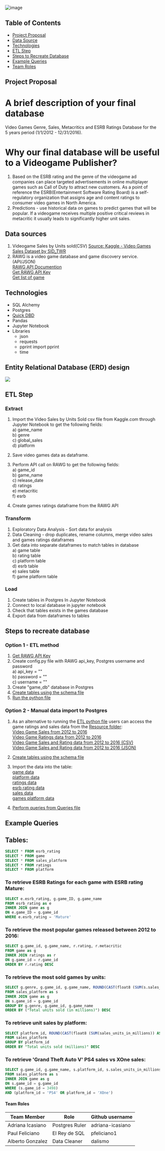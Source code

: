 ![image](https://user-images.githubusercontent.com/78628287/123713598-c20cec00-d842-11eb-8bc9-f5f12641ce5b.png)

## Table of Contents ##
* [Project Proposal](#project-proposal)
* [Data Source](#data-sources)
* [Technologies](#technologies)
* [ETL Step](#etl-step)
* [Steps to Recreate Database](#steps-to-recreate-database)
* [Example Queries](#example-queries)
* [Team Roles](#team-roles)

## Project Proposal 
# A brief description of your final database
Video Games Genre, Sales, Metacritics and ESRB Ratings Database for the 5 years period (1/1/2012 - 12/31/2016).

# Why our final database will be useful to a Videogame Publisher?
1) Based on the ESRB rating and the genre of the videogame ad companies can place targeted advertisements in online multiplayer games such as Call of Duty to attract new customers. As a point of reference the ESRB(Entertainment Software Rating Board) is a self-regulatory organization that assigns age and content ratings to consumer video games in North America.
2) Predictions - use historical data on games to predict games that will be popular. If a videogame receives multiple positive critical reviews in metacritic it usually leads to significantly higher unit sales.

## Data sources
1) Videogame Sales by Units sold(CSV) [Source: Kaggle - Video Games Sales Dataset by SID_TWR](https://www.kaggle.com/sidtwr/videogames-sales-dataset?select=Video_Games_Sales_as_at_22_Dec_2016.csv)  <br>
2) RAWG is a video game database and game discovery service. (API/JSON) <br>
 [RAWG API Documention](https://api.rawg.io/docs/)<br>
 [Get RAWG API Key](https://rawg.io/apidocs)<br>
 [Get list of game](https://api.rawg.io/docs/#tag/games)
 
## Technologies
* SQL Alchemy
* Postgres
* [Quick DBD](https://app.quickdatabasediagrams.com/#/)
* Pandas
* Jupyter Notebook
* Libraries
  - json
  - requests 
  - pprint import pprint
  - time
  
## Entity Relational Database (ERD) design 
![](https://github.com/dalismo/api_call_of_duty_etl/blob/ba8ab844d93b084f2b44e170c624e30bd9c9cdf3/QuickDBD-export.png)

## ETL Step 

### Extract
1) Import the Video Sales by Units Sold csv file from Kaggle.com through Jupyter Notebook to get the following fields:<br>
  a) game_name<br>
  b) genre<br>
  c) global_sales<br>
  d) platform<br>
  
2) Save video games data as dataframe.<br>

3) Perform API call on RAWG to get the following fields:<br>
  a) game_id <br>
  b) game_name<br>
  c) release_date<br>
  d) ratings<br>
  e) metacritic<br>
  f) esrb <br>
  
4) Create games ratings dataframe from the RAWG API <br>

### Transform <br>
1) Exploratory Data Analysis - Sort data for analysis <br>
2) Data Cleaning - drop duplicates, rename columns, merge video sales and games ratings dataframes<br>
3) Get data into separate dataframes to match tables in database<br>
  a) game table<br>
  b) rating table<br>
  c) platform table<br>
  d) esrb table<br>
  e) sales table<br>
  f) game platform table<br>
  
### Load<br>
1) Create tables in Postgres
In Jupyter Notebook
2) Connect to local database in jupyter notebook <br>
3) Check that tables exists in the games database <br>
4) Export data from dataframes to tables<br>

## Steps to recreate database
### Option 1 - ETL method <br>
1) [Get RAWG API Key](https://rawg.io/apidocs)<br>
2) Create config.py file with RAWG api_key, Postgres username and password<br>
  a) api_key = ""<br>
  b) password = ""<br>
  c) username = ""<br>
3) Create "game_db" database in Postgres<br>
4) [Create tables using the schema file](https://github.com/dalismo/api_call_of_duty_etl/blob/e98b6ff3eb5c62ec5f9d987eb152214e639d84b4/QuickDBD-schema_export.sql)<br>
5) [Run the python file](https://github.com/dalismo/api_call_of_duty_etl/blob/e98b6ff3eb5c62ec5f9d987eb152214e639d84b4/Extract_Transform_Load.ipynb)<br>

### Option 2 - Manual data import to Postgres<br>
1) As an alternative to running the [ETL python file](https://github.com/dalismo/api_call_of_duty_etl/blob/e98b6ff3eb5c62ec5f9d987eb152214e639d84b4/Extract_Transform_Load.ipynb) 
users can access the game ratings and sales data from the [Resource folder](https://github.com/dalismo/api_call_of_duty_etl/resources):<br>
[Video Game Sales from 2012 to 2016](https://github.com/dalismo/api_call_of_duty_etl/blob/f29f69a70a64a091590a306ac0297002efaf27a9/Resources/clean_video_game_sales_2012_to_2016.csv)<br>
[Video Game Ratings data from 2012 to 2016](https://github.com/dalismo/api_call_of_duty_etl/blob/d38a60b3556f7d29eea3b37c7c6be0505058c1e3/Resources/rawg_vg_data.csv)<br>
[Video Game Sales and Rating data from 2012 to 2016 (CSV)](https://github.com/dalismo/api_call_of_duty_etl/blob/d38a60b3556f7d29eea3b37c7c6be0505058c1e3/Resources/rawg_vg_data.csv)<br>
[Video Game Sales and Rating data from 2012 to 2016 (JSON)](https://github.com/dalismo/api_call_of_duty_etl/blob/d38a60b3556f7d29eea3b37c7c6be0505058c1e3/Resources/rawg_vg_data.json)<br>

2) [Create tables using the schema file](https://github.com/dalismo/api_call_of_duty_etl/blob/e98b6ff3eb5c62ec5f9d987eb152214e639d84b4/QuickDBD-schema_export.sql)<br>
3) Import the data into the table:<br>
[game data](https://github.com/dalismo/api_call_of_duty_etl/blob/d38a60b3556f7d29eea3b37c7c6be0505058c1e3/Resources/games.csv) <br> 
[platform data](https://github.com/dalismo/api_call_of_duty_etl/blob/d38a60b3556f7d29eea3b37c7c6be0505058c1e3/Resources/platforms.csv)<br>
[ratings data](https://github.com/dalismo/api_call_of_duty_etl/blob/d38a60b3556f7d29eea3b37c7c6be0505058c1e3/Resources/ratings.csv)<br> 
[esrb rating data](https://github.com/dalismo/api_call_of_duty_etl/blob/d38a60b3556f7d29eea3b37c7c6be0505058c1e3/Resources/esrb.csv)<br>
[sales data](https://github.com/dalismo/api_call_of_duty_etl/blob/d38a60b3556f7d29eea3b37c7c6be0505058c1e3/Resources/sales.csv)<br>
[games platform data](https://github.com/dalismo/api_call_of_duty_etl/blob/d38a60b3556f7d29eea3b37c7c6be0505058c1e3/Resources/game_platforms.csv)<br>
4) [Perform queries from Queries file](https://github.com/dalismo/api_call_of_duty_etl/blob/e98b6ff3eb5c62ec5f9d987eb152214e639d84b4/Queries.sql)<br>

## Example Queries                                                        
## Tables:
```sql
SELECT * FROM esrb_rating
SELECT * FROM game
SELECT * FROM sales_platform
SELECT * FROM ratings
SELECT * FROM platform
```                                                        
                                                        
### To retrieve ESRB Ratings for each game with ESRB rating Mature:
```sql
SELECT e.esrb_rating, g.game_ID, g.game_name
FROM esrb_rating as e
INNER JOIN game as g
ON e.game_ID = g.game_id
WHERE e.esrb_rating = 'Mature'
```                                                          

### To retrieve the most popular games released between 2012 to 2016:
```sql
SELECT g.game_id, g.game_name, r.rating, r.metacritic
FROM game as g
INNER JOIN ratings as r
ON g.game_id = r.game_id
ORDER BY r.rating DESC
```                                                             

### To retrieve the most sold games by units:
```sql
SELECT g.genre, g.game_id, g.game_name, ROUND(CAST(float8 (SUM(s.sales_units_in_millions)) AS numeric),2) AS "Total units sold (in millions)"
FROM sales_platform as s
INNER JOIN game as g
ON s.game_id = g.game_id
GROUP BY g.genre, g.game_id, g.game_name 
ORDER BY ("Total units sold (in millions)") DESC
```                                                           

### To retrieve unit sales by platform:
```sql                                                        
SELECT platform_id, ROUND(CAST(float8 (SUM(sales_units_in_millions)) AS numeric),2) AS "Total units sold (millions)" 
FROM sales_platform
GROUP BY platform_id
ORDER BY "Total units sold (millions)" DESC
```  
                                                        
### To retrieve 'Grand Theft Auto V' PS4 sales vs XOne sales:
```sql  
SELECT g.game_id, g.game_name, s.platform_id, s.sales_units_in_millions
FROM sales_platform as s
INNER JOIN game as g
ON s.game_id = g.game_id
WHERE (s.game_id = 3498)
AND (platform_id = 'PS4' OR platform_id = 'XOne')
```                                                         
#### Team Roles

| Team Member           | Role                          | Github username |        
| -----------           | -----------                   | -----------
| Adriana Icasiano      | Postgres Ruler                | adriana-icasiano |
| Paul Feliciano        | El Rey de SQL                 | pfeliciano1      |
| Alberto Gonzalez      | Data Cleaner                  | dalismo          |
